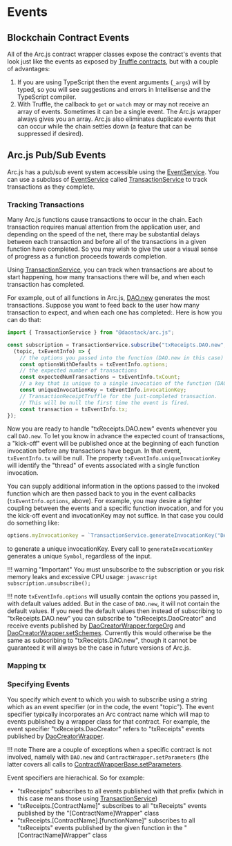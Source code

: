 # Events

## Blockchain Contract Events

All of the Arc.js contract wrapper classes expose the contract's events that look just like the events as exposed by [Truffle contracts](https://github.com/trufflesuite/truffle-contract), but with a couple of advantages:

1. If you are using TypeScript then the event arguments (`_args`) will by typed, so you will see suggestions and errors in Intellisense and the TypeScript compiler.
2. With Truffle, the callback to `get` or `watch` may or may not receive an array of events.  Sometimes it can be a single event.  The Arc.js wrapper always gives you an array.  Arc.js also eliminates duplicate events that can occur while the chain settles down (a feature that can be suppressed if desired).

## Arc.js Pub/Sub Events

Arc.js has a pub/sub event system accessible using the [EventService](api/classes/EventService).  You can use a subclass of [EventService](api/classes/EventService) called [TransactionService](api/classes/TransactionService) to track transactions as they complete.

### Tracking Transactions

Many Arc.js functions cause transactions to occur in the chain.  Each transaction requires manual attention from the application user, and depending on the speed of the net, there may be substantial delays between each transaction and before all of the transactions in a given function have completed. So you may wish to give the user a visual sense of progress as a function proceeds towards completion.

Using [TransactionService](api/classes/TransactionService), you can track when transactions are about to start happening, how many transactions there will be, and when each transaction has completed.

For example, out of all functions in Arc.js, [DAO.new](api/classes/DAO#new) generates the most transactions.  Suppose you want to feed back to the user how many transaction to expect, and when each one has completed:.  Here is how you can do that:

```javascript
import { TransactionService } from "@daostack/arc.js";

const subscription = TransactionService.subscribe("txReceipts.DAO.new", 
  (topic, txEventInfo) => {
    // the options you passed into the function (DAO.new in this case)
    const optionsWithDefaults = txEventInfo.options;
    // the expected number of transactions
    const expectedNumTransactions = txEventInfo.txCount;
    // a key that is unique to a single invocation of the function (DAO.new in this case)
    const uniqueInvocationKey = txEventInfo.invocationKey;
    // TransactionReceiptTruffle for the just-completed transaction.
    // This will be null the first time the event is fired.
    const transaction = txEventInfo.tx;
});
```

Now you are ready to handle "txReceipts.DAO.new" events whenever you call `DAO.new`.  To let you know in advance the expected count of transactions, a "kick-off" event will be published once at the beginning of each function invocation before any transactions have begun.  In that event, `txEventInfo.tx` will be null.  The property `txEventInfo.uniqueInvocationKey` will identify the "thread" of events associated with a single function invocation.

You can supply additional information in the options passed to the invoked function which are then passed back to you in the event callbacks (`txEventInfo.options`, above). For example, you may desire a tighter coupling between the events and a specific function invocation, and for you the kick-off event and invocationKey may not suffice.  In that case you could do something like:

```javascript
options.myInvocationkey = `TransactionService.generateInvocationKey("DAO.new")`;
```

to generate a unique invocationKey.  Every call to `generateInvocationKey` generates a unique `Symbol`, regardless of the input.

!!! warning "Important"
    You must unsubscribe to the subscription or you risk memory leaks and excessive CPU usage:
    ```javascript
    subscription.unsubscribe();
    ```

!!! note
    `txEventInfo.options` will usually contain the options you passed in, with default values added.  But in the case of `DAO.new`, it will not contain the default values.  If you need the default values then instead of subscribing to "txReceipts.DAO.new" you can subscribe to "txReceipts.DaoCreator" and receive events published by  [DaoCreatorWrapper.forgeOrg](api/classes/DaoCreatorWrapper#forgeOrg) and [DaoCreatorWrapper.setSchemes](api/classes/DaoCreatorWrapper#setSchemes).  Currently this would otherwise be the same as subscribing to "txReceipts.DAO.new", though it cannot be guaranteed it will always be the case in future versions of Arc.js.

### Mapping tx
### Specifying Events
You specify which event to which you wish to subscribe using a string which as an event specifier (or in the code, the event "topic").  The event specifier typically incorporates an Arc contract name which will map to events published by a wrapper class for that contract.  For example, the event specifier "txReceipts.DaoCreator" refers to "txReceipts" events published by [DaoCreatorWrapper](api/classes/DaoCreatorWrapper).

!!! note
    There are a couple of exceptions when a specific contract is not involved, namely with `DAO.new` and `ContractWrapper.setParameters` (the latter covers all calls to [ContractWrapperBase.setParameters](api/classes/ContractWrapperBase#setParameters).

Event specifiers are hierachical. So for example: 
   
   - "txReceipts" subscribes to all events published with that prefix (which in this case means those using [TransactionService](api/classes/TransactionService))
   - "txReceipts.[ContractName]" subscribes to all "txReceipts" events published by the "[ContractName]Wrapper" class
   - "txReceipts.[ContractName].[functionName]" subscribes to all "txReceipts" events published by the given function in the "[ContractName]Wrapper" class
